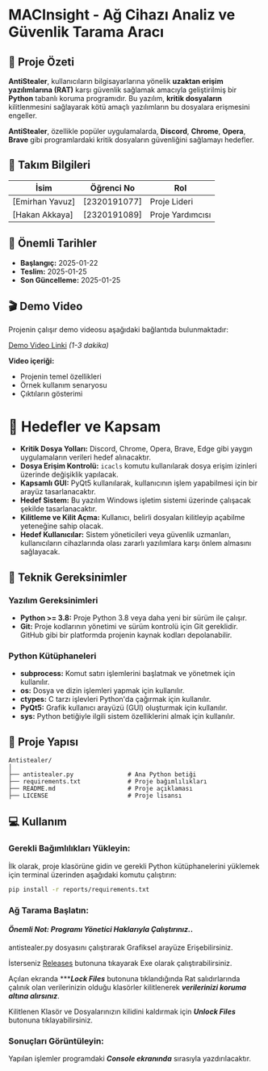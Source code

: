 # MACInsight - Ağ Cihazı Analiz ve Güvenlik Tarama Aracı

## 🎯 Proje Özeti

**AntiStealer**, kullanıcıların bilgisayarlarına yönelik **uzaktan erişim yazılımlarına (RAT)** karşı güvenlik sağlamak amacıyla geliştirilmiş bir **Python** tabanlı koruma programıdır. Bu yazılım, **kritik dosyaların** kilitlenmesini sağlayarak kötü amaçlı yazılımların bu dosyalara erişmesini engeller.

**AntiStealer**, özellikle popüler uygulamalarda, **Discord**, **Chrome**, **Opera**, **Brave** gibi programlardaki kritik dosyaların güvenliğini sağlamayı hedefler.

## 👥 Takım Bilgileri

| İsim            | Öğrenci No   | Rol              |
| --------------- | ------------ | ---------------- |
| [Emirhan Yavuz] | [2320191077] | Proje Lideri     |
| [Hakan Akkaya]  | [2320191089] | Proje Yardımcısı |

## 📅 Önemli Tarihler

- **Başlangıç:** 2025-01-22
- **Teslim:** 2025-01-25
- **Son Güncelleme:** 2025-01-25

## 🎬 Demo Video

Projenin çalışır demo videosu aşağıdaki bağlantıda bulunmaktadır:

[Demo Video Linki](#) _(1-3 dakika)_

**Video içeriği:**

- Projenin temel özellikleri
- Örnek kullanım senaryosu
- Çıktıların gösterimi

# 🎯 Hedefler ve Kapsam

- **Kritik Dosya Yolları:** Discord, Chrome, Opera, Brave, Edge gibi yaygın uygulamaların verileri hedef alınacaktır.
- **Dosya Erişim Kontrolü:** `icacls` komutu kullanılarak dosya erişim izinleri üzerinde değişiklik yapılacak.
- **Kapsamlı GUI:** PyQt5 kullanılarak, kullanıcının işlem yapabilmesi için bir arayüz tasarlanacaktır.
- **Hedef Sistem:** Bu yazılım Windows işletim sistemi üzerinde çalışacak şekilde tasarlanacaktır.
- **Kilitleme ve Kilit Açma:** Kullanıcı, belirli dosyaları kilitleyip açabilme yeteneğine sahip olacak.
- **Hedef Kullanıcılar:** Sistem yöneticileri veya güvenlik uzmanları, kullanıcıların cihazlarında olası zararlı yazılımlara karşı önlem almasını sağlayacak.


## 🔧 Teknik Gereksinimler

### Yazılım Gereksinimleri

- **Python >= 3.8:** Proje Python 3.8 veya daha yeni bir sürüm ile çalışır.
- **Git:** Proje kodlarının yönetimi ve sürüm kontrolü için Git gereklidir. GitHub gibi bir platformda projenin kaynak kodları depolanabilir.

### Python Kütüphaneleri

- **subprocess:** Komut satırı işlemlerini başlatmak ve yönetmek için kullanılır.
- **os:** Dosya ve dizin işlemleri yapmak için kullanılır.
- **ctypes:** C tarzı işlevleri Python'da çağırmak için kullanılır.
- **PyQt5:** Grafik kullanıcı arayüzü (GUI) oluşturmak için kullanılır.
- **sys:** Python betiğiyle ilgili sistem özelliklerini almak için kullanılır.


## 📂 Proje Yapısı

```plaintext
Antistealer/
│
├── antistealer.py               # Ana Python betiği
├── requirements.txt             # Proje bağımlılıkları
├── README.md                    # Proje açıklaması
├── LICENSE                      # Proje lisansı

```

## 💻 Kullanım

### Gerekli Bağımlılıkları Yükleyin:

İlk olarak, proje klasörüne gidin ve gerekli Python kütüphanelerini yüklemek için terminal üzerinden aşağıdaki komutu çalıştırın:

```bash
pip install -r reports/requirements.txt
```

### Ağ Tarama Başlatın:

#### ***Önemli Not: Programı Yönetici Haklarıyla Çalıştırınız.***.

antistealer.py dosyasını çalıştırarak Grafiksel arayüze Erişebilirsiniz.

İsterseniz [Releases](https://github.com/emirhannyvz/Antistealer/releases "Exe dosyasını indirebilirsiniz.") butonuna tıkayarak Exe olarak çalıştırabilirsiniz.

Açılan ekranda ******Lock Files*** butonuna tıklandığında Rat salıdırlarında çalınık olan verilerinizin olduğu klasörler kilitlenerek ***verilerinizi koruma altına alırsınız***.

Kilitlenen Klasör ve Dosyalarınızın kilidini kaldırmak için ***Unlock Files*** butonuna tıklayabilirsiniz.

### Sonuçları Görüntüleyin:

Yapılan işlemler programdaki ***Console ekranında*** sırasıyla yazdırılacaktır.
